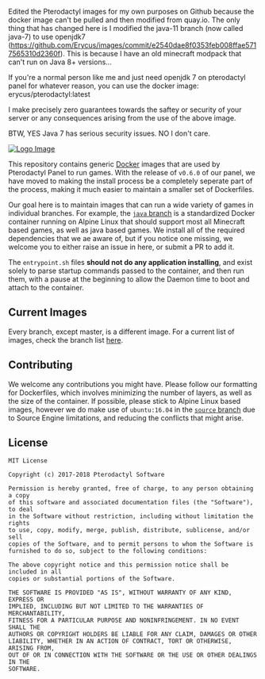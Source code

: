 Edited the Pterodactyl images for my own purposes on Github because the docker image can't be pulled and then modified from quay.io.
The only thing that has changed here is I modified the java-11 branch (now called java-7) to use openjdk7 (https://github.com/Erycus/images/commit/e2540dae8f0353feb008ffae5717565310d2360f).
This is because I have an old minecraft modpack that can't run on Java 8+ versions...

If you're a normal person like me and just need openjdk 7 on pterodactyl panel for whatever reason, you can use the docker image: erycus/pterodactyl:latest

I make precisely zero guarantees towards the saftey or security of your server or any consequences arising from the use of the above image.

BTW, YES Java 7 has serious security issues.  NO I don't care.

[![Logo Image](https://cdn.pterodactyl.io/logos/Banner%20Logo%20Black@2x.png)](https://pterodactyl.io)

This repository contains generic [Docker](https://docker.com) images that are used by Pterodactyl Panel to run games. With the release of `v0.6.0` of our panel, we have moved to making the install process be a completely seperate part of the process, making it much easier to maintain a smaller set of Dockerfiles.

Our goal here is to maintain images that can run a wide variety of games in individual branches. For example, the [`java` branch](https://github.com/Pterodactyl/Containers/tree/java) is a standardized Docker container running on Alpine Linux that should support most all Minecraft based games, as well as java based games. We install all of the required dependencies that we ae aware of, but if you notice one missing, we welcome you to either raise an issue in here, or submit a PR to add it.

The `entrypoint.sh` files **should not do any application installing**, and exist solely to parse startup commands passed to the container, and then run them, with a pause at the beginning to allow the Daemon time to boot and attach to the container.

## Current Images
Every branch, except master, is a different image. For a current list of images, check the branch list [here](https://github.com/Pterodactyl/Containers/branches/active).

## Contributing
We welcome any contributions you might have. Please follow our formatting for Dockerfiles, which involves minimizing the number of layers, as well as the size of the container. If possible, please stick to Alpine Linux based images, however we do make use of `ubuntu:16.04` in the [`source` branch](https://github.com/Pterodactyl/Containers/tree/source) due to Source Engine limitations, and reducing the conflicts that might arise.

## License
```
MIT License

Copyright (c) 2017-2018 Pterodactyl Software

Permission is hereby granted, free of charge, to any person obtaining a copy
of this software and associated documentation files (the "Software"), to deal
in the Software without restriction, including without limitation the rights
to use, copy, modify, merge, publish, distribute, sublicense, and/or sell
copies of the Software, and to permit persons to whom the Software is
furnished to do so, subject to the following conditions:

The above copyright notice and this permission notice shall be included in all
copies or substantial portions of the Software.

THE SOFTWARE IS PROVIDED "AS IS", WITHOUT WARRANTY OF ANY KIND, EXPRESS OR
IMPLIED, INCLUDING BUT NOT LIMITED TO THE WARRANTIES OF MERCHANTABILITY,
FITNESS FOR A PARTICULAR PURPOSE AND NONINFRINGEMENT. IN NO EVENT SHALL THE
AUTHORS OR COPYRIGHT HOLDERS BE LIABLE FOR ANY CLAIM, DAMAGES OR OTHER
LIABILITY, WHETHER IN AN ACTION OF CONTRACT, TORT OR OTHERWISE, ARISING FROM,
OUT OF OR IN CONNECTION WITH THE SOFTWARE OR THE USE OR OTHER DEALINGS IN THE
SOFTWARE.
```
